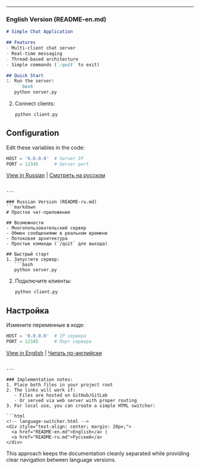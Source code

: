 
---

### English Version (README-en.md)
```markdown
# Simple Chat Application

## Features
- Multi-client chat server
- Real-time messaging
- Thread-based architecture
- Simple commands (`/quit` to exit)

## Quick Start
1. Run the server:
   ```bash
   python server.py
   ```
2. Connect clients:
   ```bash
   python client.py
   ```

## Configuration
Edit these variables in the code:
```python
HOST = '0.0.0.0'  # Server IP
PORT = 12345      # Server port
```

[View in Russian](/README-ru.md) | [Смотреть на русском](/README-ru.md)
```

---

### Russian Version (README-ru.md)
```markdown
# Простое чат-приложение

## Возможности
- Многопользовательский сервер
- Обмен сообщениями в реальном времени
- Потоковая архитектура
- Простые команды (`/quit` для выхода)

## Быстрый старт
1. Запустите сервер:
   ```bash
   python server.py
   ```
2. Подключите клиенты:
   ```bash
   python client.py
   ```

## Настройка
Измените переменные в коде:
```python
HOST = '0.0.0.0'  # IP сервера
PORT = 12345      # Порт сервера
```

[View in English](/README-en.md) | [Читать по-английски](/README-en.md)
```

---

### Implementation notes:
1. Place both files in your project root
2. The links will work if:
   - Files are hosted on GitHub/GitLab
   - Or served via web server with proper routing
3. For local use, you can create a simple HTML switcher:

```html
<!-- language-switcher.html -->
<div style="text-align: center; margin: 20px;">
  <a href="README-en.md">English</a> | 
  <a href="README-ru.md">Русский</a>
</div>
```

This approach keeps the documentation cleanly separated while providing clear navigation between language versions.
